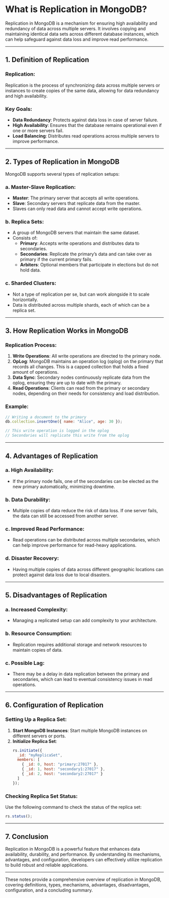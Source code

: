 # **What is Replication in MongoDB?**

Replication in MongoDB is a mechanism for ensuring high availability and redundancy of data across multiple servers. It involves copying and maintaining identical data sets across different database instances, which can help safeguard against data loss and improve read performance.

---

## **1. Definition of Replication**

### **Replication**:
Replication is the process of synchronizing data across multiple servers or instances to create copies of the same data, allowing for data redundancy and high availability.

### **Key Goals**:
- **Data Redundancy**: Protects against data loss in case of server failure.
- **High Availability**: Ensures that the database remains operational even if one or more servers fail.
- **Load Balancing**: Distributes read operations across multiple servers to improve performance.

---

## **2. Types of Replication in MongoDB**

MongoDB supports several types of replication setups:

### **a. Master-Slave Replication**:
- **Master**: The primary server that accepts all write operations.
- **Slave**: Secondary servers that replicate data from the master.
- Slaves can only read data and cannot accept write operations.
  
### **b. Replica Sets**:
- A group of MongoDB servers that maintain the same dataset.
- Consists of:
  - **Primary**: Accepts write operations and distributes data to secondaries.
  - **Secondaries**: Replicate the primary’s data and can take over as primary if the current primary fails.
  - **Arbiters**: Optional members that participate in elections but do not hold data.
  
### **c. Sharded Clusters**:
- Not a type of replication per se, but can work alongside it to scale horizontally.
- Data is distributed across multiple shards, each of which can be a replica set.
  
---

## **3. How Replication Works in MongoDB**

### **Replication Process**:
1. **Write Operations**: All write operations are directed to the primary node.
2. **OpLog**: MongoDB maintains an operation log (oplog) on the primary that records all changes. This is a capped collection that holds a fixed amount of operations.
3. **Data Sync**: Secondary nodes continuously replicate data from the oplog, ensuring they are up to date with the primary.
4. **Read Operations**: Clients can read from the primary or secondary nodes, depending on their needs for consistency and load distribution.

### **Example**:
```javascript
// Writing a document to the primary
db.collection.insertOne({ name: "Alice", age: 30 });

// This write operation is logged in the oplog
// Secondaries will replicate this write from the oplog
```

---

## **4. Advantages of Replication**

### **a. High Availability**:
- If the primary node fails, one of the secondaries can be elected as the new primary automatically, minimizing downtime.

### **b. Data Durability**:
- Multiple copies of data reduce the risk of data loss. If one server fails, the data can still be accessed from another server.

### **c. Improved Read Performance**:
- Read operations can be distributed across multiple secondaries, which can help improve performance for read-heavy applications.

### **d. Disaster Recovery**:
- Having multiple copies of data across different geographic locations can protect against data loss due to local disasters.

---

## **5. Disadvantages of Replication**

### **a. Increased Complexity**:
- Managing a replicated setup can add complexity to your architecture.

### **b. Resource Consumption**:
- Replication requires additional storage and network resources to maintain copies of data.

### **c. Possible Lag**:
- There may be a delay in data replication between the primary and secondaries, which can lead to eventual consistency issues in read operations.

---

## **6. Configuration of Replication**

### **Setting Up a Replica Set**:
1. **Start MongoDB Instances**: Start multiple MongoDB instances on different servers or ports.
2. **Initialize Replica Set**:
   ```javascript
   rs.initiate({
     _id: "myReplicaSet",
     members: [
       { _id: 0, host: "primary:27017" },
       { _id: 1, host: "secondary1:27017" },
       { _id: 2, host: "secondary2:27017" }
     ]
   });
   ```

### **Checking Replica Set Status**:
Use the following command to check the status of the replica set:
```javascript
rs.status();
```

---

## **7. Conclusion**

Replication in MongoDB is a powerful feature that enhances data availability, durability, and performance. By understanding its mechanisms, advantages, and configuration, developers can effectively utilize replication to build robust and reliable applications.

--- 

These notes provide a comprehensive overview of replication in MongoDB, covering definitions, types, mechanisms, advantages, disadvantages, configuration, and a concluding summary.
